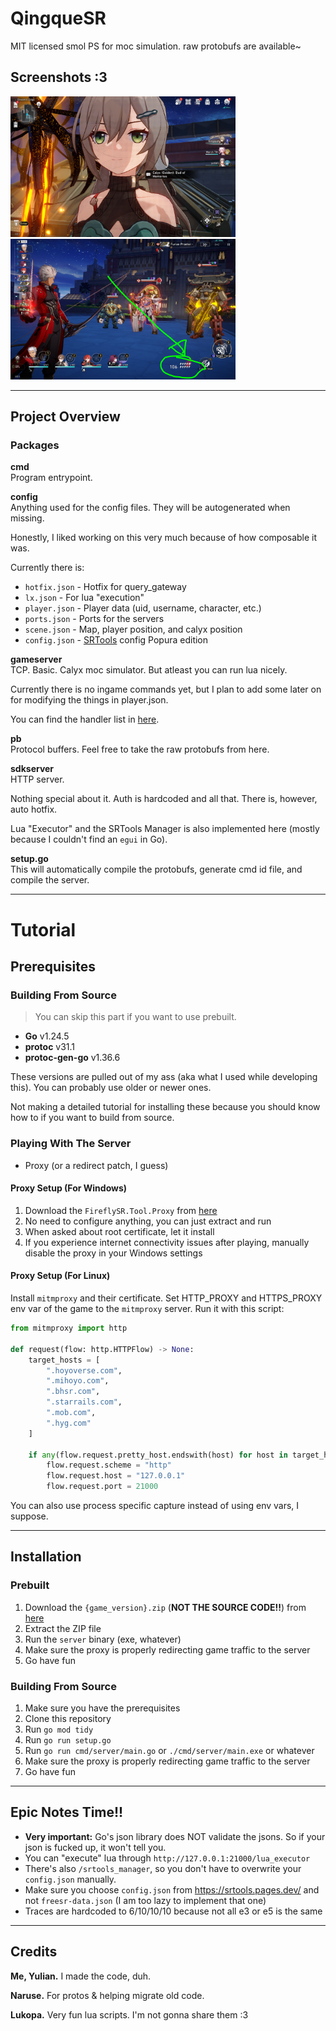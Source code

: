 # QingqueSR

MIT licensed smol PS for moc simulation.
raw protobufs are available~

## Screenshots :3
<img src="screenshots/overworld.PNG" alt="overworld" width="360"/>
<img src="screenshots/sp.PNG" alt="infinite-sp" width="360"/>

---

## Project Overview

### Packages

**cmd**  
Program entrypoint.

**config**  
Anything used for the config files. They will be autogenerated when missing.

Honestly, I liked working on this very much because of how composable it was.

Currently there is:
- `hotfix.json` - Hotfix for query_gateway
- `lx.json` - For lua "execution"
- `player.json` - Player data (uid, username, character, etc.)
- `ports.json` - Ports for the servers
- `scene.json` - Map, player position, and calyx position
- `config.json` - [SRTools](https://srtools.pages.dev/) config Popura edition

**gameserver**  
TCP. Basic. Calyx moc simulator. But atleast you can run lua nicely.

Currently there is no ingame commands yet, but I plan to add some later on for modifying the things in player.json.

You can find the handler list in [here](gameserver/handler/handler.go).

**pb**  
Protocol buffers. Feel free to take the raw protobufs from here.

**sdkserver**  
HTTP server.

Nothing special about it. Auth is hardcoded and all that. There is, however, auto hotfix.

Lua "Executor" and the SRTools Manager is also implemented here (mostly because I couldn't find an `egui` in Go).

**setup.go**  
This will automatically compile the protobufs, generate cmd id file, and compile the server.

---

# Tutorial

## Prerequisites

### Building From Source
> You can skip this part if you want to use prebuilt.

- **Go** v1.24.5
- **protoc** v31.1
- **protoc-gen-go** v1.36.6

These versions are pulled out of my ass (aka what I used while developing this). You can probably use older or newer ones.

Not making a detailed tutorial for installing these because you should know how to if you want to build from source.

### Playing With The Server
- Proxy (or a redirect patch, I guess)

#### Proxy Setup (For Windows)
1. Download the `FireflySR.Tool.Proxy` from [here](https://git.xeondev.com/YYHEggEgg/FireflySR.Tool.Proxy/releases/download/v2.0.0/FireflySR.Tool.Proxy_win-x64.zip)
2. No need to configure anything, you can just extract and run
3. When asked about root certificate, let it install
4. If you experience internet connectivity issues after playing, manually disable the proxy in your Windows settings

#### Proxy Setup (For Linux)
Install `mitmproxy` and their certificate. Set HTTP_PROXY and HTTPS_PROXY env var of the game to the `mitmproxy` server. Run it with this script:

```python
from mitmproxy import http

def request(flow: http.HTTPFlow) -> None:
    target_hosts = [
        ".hoyoverse.com",
        ".mihoyo.com",
        ".bhsr.com",
        ".starrails.com",
        ".mob.com",
        ".hyg.com"
    ]

    if any(flow.request.pretty_host.endswith(host) for host in target_hosts):
        flow.request.scheme = "http"
        flow.request.host = "127.0.0.1"
        flow.request.port = 21000
```

You can also use process specific capture instead of using env vars, I suppose.

---

## Installation

### Prebuilt
1. Download the `{game_version}.zip` (**NOT THE SOURCE CODE!!**) from [here](https://github.com/yuvlian/qingque-sr/releases)
2. Extract the ZIP file
3. Run the `server` binary (exe, whatever)
4. Make sure the proxy is properly redirecting game traffic to the server
5. Go have fun

### Building From Source
1. Make sure you have the prerequisites
2. Clone this repository
3. Run `go mod tidy`
4. Run `go run setup.go`
5. Run `go run cmd/server/main.go` or `./cmd/server/main.exe` or whatever
6. Make sure the proxy is properly redirecting game traffic to the server
7. Go have fun

---

## Epic Notes Time!!
- **Very important:** Go's json library does NOT validate the jsons. So if your json is fucked up, it won't tell you.
- You can "execute" lua through `http://127.0.0.1:21000/lua_executor`
- There's also `/srtools_manager`, so you don't have to overwrite your `config.json` manually. 
- Make sure you choose `config.json` from https://srtools.pages.dev/ and not `freesr-data.json` (I am too lazy to implement that one)
- Traces are hardcoded to 6/10/10/10 because not all e3 or e5 is the same

---

## Credits
**Me, Yulian.** I made the code, duh.

**Naruse.** For protos & helping migrate old code.

**Lukopa.** Very fun lua scripts. I'm not gonna share them :3
